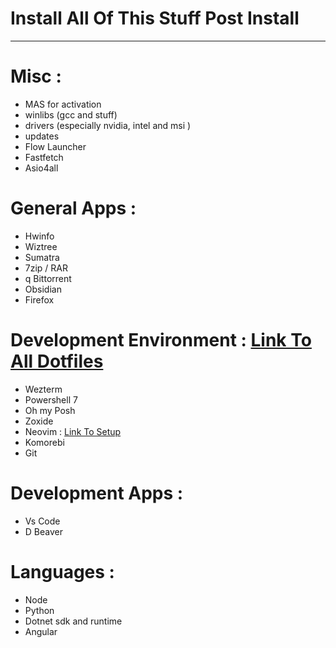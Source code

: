 # Install All Of This Stuff Post Install

----------

# Misc :


- MAS for activation 
- winlibs (gcc and stuff)
- drivers (especially nvidia, intel and msi )
- updates
- Flow Launcher
- Fastfetch
- Asio4all

# General Apps :

- Hwinfo
- Wiztree
- Sumatra
- 7zip / RAR 
- q Bittorrent 
- Obsidian
- Firefox

# Development Environment : [Link To All Dotfiles](https://github.com/Delta-Pion/dotfiles) 

- Wezterm
- Powershell 7
- Oh my Posh 
- Zoxide 
- Neovim : [Link To Setup](https://github.com/Delta-Pion/My-nvim-lazyvim-setup)  
- Komorebi 
- Git 

# Development Apps :

- Vs Code 
- D Beaver

# Languages :

- Node
- Python
- Dotnet sdk and runtime
- Angular

